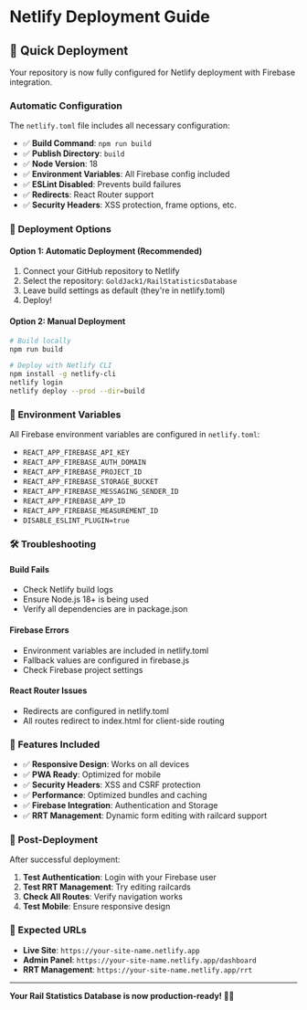 # Netlify Deployment Guide

## 🚀 Quick Deployment

Your repository is now fully configured for Netlify deployment with Firebase integration.

### Automatic Configuration

The `netlify.toml` file includes all necessary configuration:

- ✅ **Build Command**: `npm run build`
- ✅ **Publish Directory**: `build`
- ✅ **Node Version**: 18
- ✅ **Environment Variables**: All Firebase config included
- ✅ **ESLint Disabled**: Prevents build failures
- ✅ **Redirects**: React Router support
- ✅ **Security Headers**: XSS protection, frame options, etc.

### 🔧 Deployment Options

#### Option 1: Automatic Deployment (Recommended)
1. Connect your GitHub repository to Netlify
2. Select the repository: `GoldJack1/RailStatisticsDatabase`
3. Leave build settings as default (they're in netlify.toml)
4. Deploy!

#### Option 2: Manual Deployment
```bash
# Build locally
npm run build

# Deploy with Netlify CLI
npm install -g netlify-cli
netlify login
netlify deploy --prod --dir=build
```

### 🔐 Environment Variables

All Firebase environment variables are configured in `netlify.toml`:

- `REACT_APP_FIREBASE_API_KEY`
- `REACT_APP_FIREBASE_AUTH_DOMAIN`
- `REACT_APP_FIREBASE_PROJECT_ID`
- `REACT_APP_FIREBASE_STORAGE_BUCKET`
- `REACT_APP_FIREBASE_MESSAGING_SENDER_ID`
- `REACT_APP_FIREBASE_APP_ID`
- `REACT_APP_FIREBASE_MEASUREMENT_ID`
- `DISABLE_ESLINT_PLUGIN=true`

### 🛠️ Troubleshooting

#### Build Fails
- Check Netlify build logs
- Ensure Node.js 18+ is being used
- Verify all dependencies are in package.json

#### Firebase Errors
- Environment variables are included in netlify.toml
- Fallback values are configured in firebase.js
- Check Firebase project settings

#### React Router Issues
- Redirects are configured in netlify.toml
- All routes redirect to index.html for client-side routing

### 📱 Features Included

- ✅ **Responsive Design**: Works on all devices
- ✅ **PWA Ready**: Optimized for mobile
- ✅ **Security Headers**: XSS and CSRF protection
- ✅ **Performance**: Optimized bundles and caching
- ✅ **Firebase Integration**: Authentication and Storage
- ✅ **RRT Management**: Dynamic form editing with railcard support

### 🎯 Post-Deployment

After successful deployment:

1. **Test Authentication**: Login with your Firebase user
2. **Test RRT Management**: Try editing railcards
3. **Check All Routes**: Verify navigation works
4. **Test Mobile**: Ensure responsive design

### 🔗 Expected URLs

- **Live Site**: `https://your-site-name.netlify.app`
- **Admin Panel**: `https://your-site-name.netlify.app/dashboard`
- **RRT Management**: `https://your-site-name.netlify.app/rrt`

---

**Your Rail Statistics Database is now production-ready! 🚂✨**
